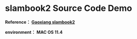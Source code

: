 # slambook2 Source Code Demo

**Reference： [Gaoxiang slambook2](https://github.com/gaoxiang12/slambook2)**

**environment： MAC OS 11.4**

